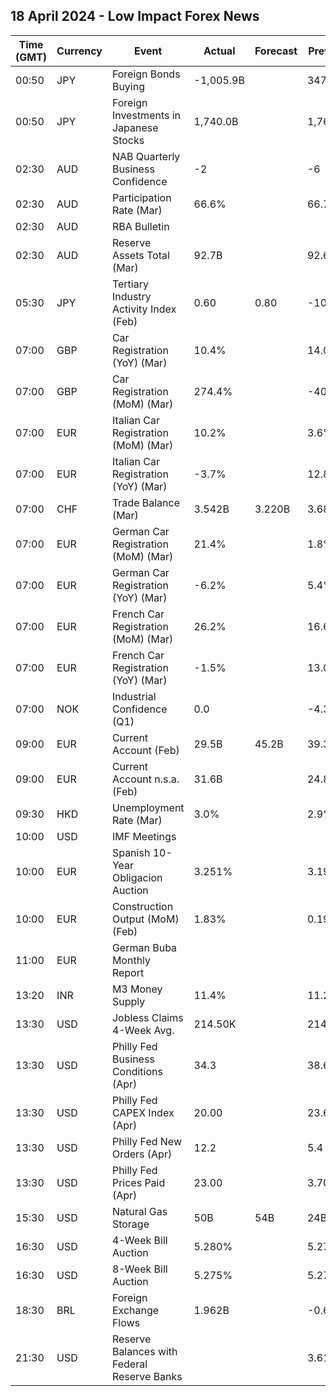 ## 18 April 2024 - Low Impact Forex News

| Time (GMT) | Currency | Event | Actual | Forecast | Previous |
|------|----------|-------|--------|----------|----------|
| 00:50 | JPY | Foreign Bonds Buying | -1,005.9B |  | 347.9B |
| 00:50 | JPY | Foreign Investments in Japanese Stocks | 1,740.0B |  | 1,764.9B |
| 02:30 | AUD | NAB Quarterly Business Confidence | -2 |  | -6 |
| 02:30 | AUD | Participation Rate (Mar) | 66.6% |  | 66.7% |
| 02:30 | AUD | RBA Bulletin |  |  |  |
| 02:30 | AUD | Reserve Assets Total (Mar) | 92.7B |  | 92.6B |
| 05:30 | JPY | Tertiary Industry Activity Index (Feb) | 0.60 | 0.80 | -10.10 |
| 07:00 | GBP | Car Registration (YoY) (Mar) | 10.4% |  | 14.0% |
| 07:00 | GBP | Car Registration (MoM) (Mar) | 274.4% |  | -40.6% |
| 07:00 | EUR | Italian Car Registration (MoM) (Mar) | 10.2% |  | 3.6% |
| 07:00 | EUR | Italian Car Registration (YoY) (Mar) | -3.7% |  | 12.8% |
| 07:00 | CHF | Trade Balance (Mar) | 3.542B | 3.220B | 3.680B |
| 07:00 | EUR | German Car Registration (MoM) (Mar) | 21.4% |  | 1.8% |
| 07:00 | EUR | German Car Registration (YoY) (Mar) | -6.2% |  | 5.4% |
| 07:00 | EUR | French Car Registration (MoM) (Mar) | 26.2% |  | 16.6% |
| 07:00 | EUR | French Car Registration (YoY) (Mar) | -1.5% |  | 13.0% |
| 07:00 | NOK | Industrial Confidence (Q1) | 0.0 |  | -4.3 |
| 09:00 | EUR | Current Account (Feb) | 29.5B | 45.2B | 39.3B |
| 09:00 | EUR | Current Account n.s.a. (Feb) | 31.6B |  | 24.8B |
| 09:30 | HKD | Unemployment Rate (Mar) | 3.0% |  | 2.9% |
| 10:00 | USD | IMF Meetings |  |  |  |
| 10:00 | EUR | Spanish 10-Year Obligacion Auction | 3.251% |  | 3.190% |
| 10:00 | EUR | Construction Output (MoM) (Feb) | 1.83% |  | 0.19% |
| 11:00 | EUR | German Buba Monthly Report |  |  |  |
| 13:20 | INR | M3 Money Supply | 11.4% |  | 11.2% |
| 13:30 | USD | Jobless Claims 4-Week Avg. | 214.50K |  | 214.50K |
| 13:30 | USD | Philly Fed Business Conditions (Apr) | 34.3 |  | 38.6 |
| 13:30 | USD | Philly Fed CAPEX Index (Apr) | 20.00 |  | 23.60 |
| 13:30 | USD | Philly Fed New Orders (Apr) | 12.2 |  | 5.4 |
| 13:30 | USD | Philly Fed Prices Paid (Apr) | 23.00 |  | 3.70 |
| 15:30 | USD | Natural Gas Storage | 50B | 54B | 24B |
| 16:30 | USD | 4-Week Bill Auction | 5.280% |  | 5.270% |
| 16:30 | USD | 8-Week Bill Auction | 5.275% |  | 5.270% |
| 18:30 | BRL | Foreign Exchange Flows | 1.962B |  | -0.684B |
| 21:30 | USD | Reserve Balances with Federal Reserve Banks |  |  | 3.616T |
